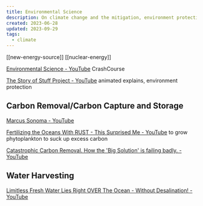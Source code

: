 ```yaml
---
title: Environmental Science
description: On climate change and the mitigation, environment protection
created: 2023-06-28
updated: 2023-09-29
tags:
  - climate
---
```


[[new-energy-source]]
[[nuclear-energy]]

[Environmental Science - YouTube](https://www.youtube.com/playlist?list=PL8dPuuaLjXtOikZljhKAe28AkupJXnS2u) CrashCourse

[The Story of Stuff Project - YouTube](https://www.youtube.com/@StoryofStuff) animated explains, environment protection

## Carbon Removal/Carbon Capture and Storage

[Marcus Sonoma - YouTube](https://www.youtube.com/@MarcusSonoma/)

[Fertilizing the Oceans With RUST - This Surprised Me - YouTube](https://www.youtube.com/watch?v=3UJPMCKY9W8) to grow phytoplankton to suck up excess carbon

[Catastrophic Carbon Removal. How the 'Big Solution' is failing badly. - YouTube](https://www.youtube.com/watch?v=hyVRtEPKhTY)

## Water Harvesting

[Limitless Fresh Water Lies Right OVER The Ocean - Without Desalination! - YouTube](https://www.youtube.com/watch?v=wt5xAcmfaYo)

